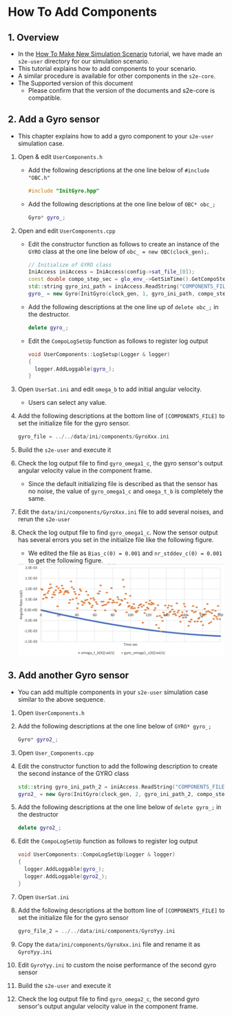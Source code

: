 # How To Add Components

## 1.  Overview

- In the [How To Make New Simulation Scenario](./HowToMakeNewSimulationScenario.md) tutorial, we have made an `s2e-user` directory for our simulation scenario.
- This tutorial explains how to add components to your scenario.
- A similar procedure is available for other components in the `s2e-core`.
- The Supported version of this document
  - Please confirm that the version of the documents and s2e-core is compatible.


## 2. Add a Gyro sensor

- This chapter explains how to add a gyro component to your `s2e-user` simulation case.

1. Open & edit `UserComponents.h`
   - Add the following descriptions at the one line below of `#include "OBC.h"`
     ```c++
     #include "InitGyro.hpp"
     ```
   - Add the following descriptions at the one line below of `OBC* obc_;`
     ```c++
     Gyro* gyro_;
     ```

4. Open and edit `UserComponents.cpp`
   - Edit the constructor function as follows to create an instance of the `GYRO` class at the one line below of `obc_ = new OBC(clock_gen);`.
     ``` c++
     // Initialize of GYRO class
     IniAccess iniAccess = IniAccess(config->sat_file_[0]);
     const double compo_step_sec = glo_env_->GetSimTime().GetCompoStepSec();
     std::string gyro_ini_path = iniAccess.ReadString("COMPONENTS_FILE", "gyro_file");
     gyro_ = new Gyro(InitGyro(clock_gen, 1, gyro_ini_path, compo_step_sec, dynamics));
     ```

   - Add the following descriptions at the one line up of `delete obc_;` in the destructor.
     ```c++
     delete gyro_;
     ```

   - Edit the `CompoLogSetUp` function as follows to register log output
     ``` c++
     void UserComponents::LogSetup(Logger & logger)
     {
       logger.AddLoggable(gyro_);
     }
     ```

8. Open `UserSat.ini` and edit `omega_b` to add initial angular velocity.
   - Users can select any value.

9. Add the following descriptions at the bottom line of `[COMPONENTS_FILE]` to set the initialize file for the gyro sensor.

   ```c++
   gyro_file = ../../data/ini/components/GyroXxx.ini
   ```

10. Build the `s2e-user` and execute it

11. Check the log output file to find `gyro_omega1_c`, the gyro sensor's output angular velocity value in the component frame.

    - Since the default initializing file is described as that the sensor has no noise, the value of `gyro_omega1_c` and `omega_t_b` is completely the same.

12. Edit the `data/ini/components/GyroXxx.ini` file to add several noises, and rerun the `s2e-user`

13. Check the log output file to find `gyro_omega1_c`. Now the sensor output has several errors you set in the initialize file like the following figure.

    - We edited the file as `Bias_c(0) = 0.001` and `nr_stddev_c(0) = 0.001` to get the following figure.

    <img src="./figs/AngularVelocityTrueVsGyro.png" alt="AngularVelocityTrueVsGyro" style="zoom: 67%;" />

## 3. Add another Gyro sensor

- You can add multiple components in your `s2e-user` simulation case similar to the above sequence.

1. Open `UserComponents.h`

2. Add the following descriptions at the one line below of `GYRO* gyro_;`

   ```c++
   Gyro* gyro2_;
   ```

3. Open `User_Components.cpp`

4. Edit the constructor function to add the following description to create the second instance of the GYRO class

   ``` c++
   std::string gyro_ini_path_2 = iniAccess.ReadString("COMPONENTS_FILE", "gyro_file_2");
   gyro2_ = new Gyro(InitGyro(clock_gen, 2, gyro_ini_path_2, compo_step_sec, dynamics));
   ```

5. Add the following descriptions at the one line below of `delete gyro_;` in the destructor

   ```c++
   delete gyro2_;
   ```

6. Edit the `CompoLogSetUp` function as follows to register log output

   ``` c++
   void UserComponents::CompoLogSetUp(Logger & logger)
   {
     logger.AddLoggable(gyro_);
     logger.AddLoggable(gyro2_);
   }
   ```

7. Open `UserSat.ini`

8. Add the following descriptions at the bottom line of `[COMPONENTS_FILE]` to set the initialize file for the gyro sensor

   ```c++
   gyro_file_2 = ../../data/ini/components/GyroYyy.ini
   ```

9. Copy the `data/ini/components/GyroXxx.ini` file and rename it as `GyroYyy.ini`

10. Edit `GyroYyy.ini` to custom the noise performance of the second gyro sensor

11. Build the `s2e-user` and execute it

12. Check the log output file to find `gyro_omega2_c`, the second gyro sensor's output angular velocity value in the component frame.
